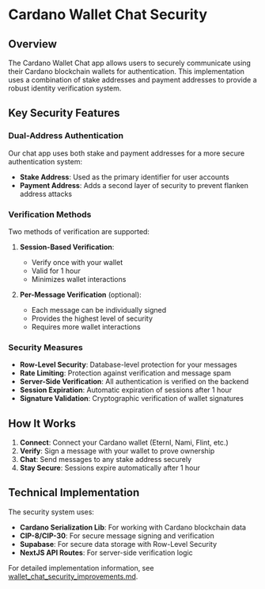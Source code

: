 # Cardano Wallet Chat Security

## Overview

The Cardano Wallet Chat app allows users to securely communicate using their Cardano blockchain wallets for authentication. This implementation uses a combination of stake addresses and payment addresses to provide a robust identity verification system.

## Key Security Features

### Dual-Address Authentication

Our chat app uses both stake and payment addresses for a more secure authentication system:

- **Stake Address**: Used as the primary identifier for user accounts
- **Payment Address**: Adds a second layer of security to prevent flanken address attacks

### Verification Methods

Two methods of verification are supported:

1. **Session-Based Verification**:
   - Verify once with your wallet
   - Valid for 1 hour
   - Minimizes wallet interactions

2. **Per-Message Verification** (optional):
   - Each message can be individually signed
   - Provides the highest level of security
   - Requires more wallet interactions

### Security Measures

- **Row-Level Security**: Database-level protection for your messages
- **Rate Limiting**: Protection against verification and message spam
- **Server-Side Verification**: All authentication is verified on the backend
- **Session Expiration**: Automatic expiration of sessions after 1 hour
- **Signature Validation**: Cryptographic verification of wallet signatures

## How It Works

1. **Connect**: Connect your Cardano wallet (Eternl, Nami, Flint, etc.)
2. **Verify**: Sign a message with your wallet to prove ownership
3. **Chat**: Send messages to any stake address securely
4. **Stay Secure**: Sessions expire automatically after 1 hour

## Technical Implementation

The security system uses:

- **Cardano Serialization Lib**: For working with Cardano blockchain data
- **CIP-8/CIP-30**: For secure message signing and verification
- **Supabase**: For secure data storage with Row-Level Security
- **NextJS API Routes**: For server-side verification logic

For detailed implementation information, see [wallet_chat_security_improvements.md](./wallet_chat_security_improvements.md). 
